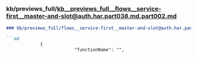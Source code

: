 ### kb/previews_full/kb__previews_full__flows__service-first__master-and-slot@auth.har.part038.md.part002.md

```md
### kb/previews_full/flows__service-first__master-and-slot@auth.har.part038.md (part 002)

```md
             {
                          "functionName": "",
        
```

```

```
